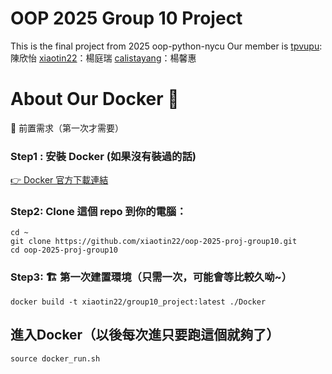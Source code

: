 # OOP 2025 Group 10 Project

This is the final project from 2025 oop-python-nycu
Our member is 
[tpvupu](https://github.com/tpvupu):陳欣怡
[xiaotin22](https://github.com/xiaotin22)：楊庭瑞
[calistayang](https://github.com/calistayang)：楊馨惠

# About Our Docker 🚀

🧰 前置需求（第一次才需要）

### Step1 : 安裝 Docker (如果沒有裝過的話)  
   [👉 Docker 官方下載連結](https://www.docker.com/products/docker-desktop)

### Step2: Clone 這個 repo 到你的電腦：
```
cd ~
git clone https://github.com/xiaotin22/oop-2025-proj-group10.git
cd oop-2025-proj-group10
```

### Step3: 🏗️ 第一次建置環境（只需一次，可能會等比較久呦~）
```
docker build -t xiaotin22/group10_project:latest ./Docker
```

## 進入Docker（以後每次進只要跑這個就夠了）
```
source docker_run.sh
```
